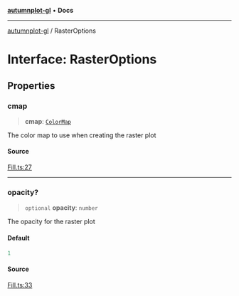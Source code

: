 [**autumnplot-gl**](../index.md) • **Docs**

***

[autumnplot-gl](../globals.md) / RasterOptions

# Interface: RasterOptions

## Properties

### cmap

> **cmap**: [`ColorMap`](../classes/ColorMap.md)

The color map to use when creating the raster plot

#### Source

[Fill.ts:27](https://github.com/tsupinie/autumnplot-gl/blob/7275cfd3c408281ebdf9877f1a2a5b354d6cd87f/src/Fill.ts#L27)

***

### opacity?

> `optional` **opacity**: `number`

The opacity for the raster plot

#### Default

```ts
1
```

#### Source

[Fill.ts:33](https://github.com/tsupinie/autumnplot-gl/blob/7275cfd3c408281ebdf9877f1a2a5b354d6cd87f/src/Fill.ts#L33)
